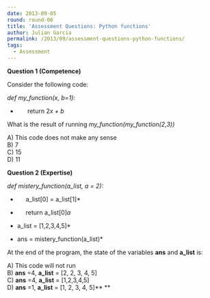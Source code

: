 ```yaml
---
date: 2013-09-05
round: round-06
title: 'Assessment Questions: Python functions'
author: Julian Garcia
permalink: /2013/09/assessment-questions-python-functions/
tags:
  - Assessment
---
```

**Question 1 (Competence)**

Consider the following code:

*def my_function(x, b=1):*  
*       return 2*x + b*

What is the result of running *my\_function(my\_function(2,3))*

A) This code does not make any sense  
B) 7  
C) 15  
D) 11

**Question 2 (Expertise)**

*def mistery\_function(a\_list, a = 2):*  
*      a\_list[0] = a\_list[1]*  
*      return a_list[0]*a*

* a_list = [1,2,3,4,5]*  
* ans = mistery\_function(a\_list)*

At the end of the program, the state of the variables **ans** and **a_list** is:

A) This code will not run  
B) **ans** =4, **a_list** = [2, 2, 3, 4, 5]  
C) **ans** =4, **a_list** = [1,2,3,4,5]  
D) **ans** =1, **a_list** = [1, 2, 3, 4, 5]** **
